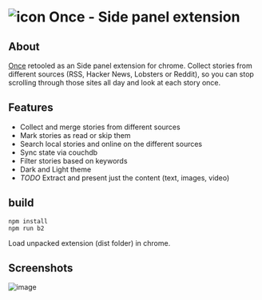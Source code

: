 # ![icon](https://user-images.githubusercontent.com/1382274/184474910-e0b46b64-8254-4604-a176-1679255c65bb.png?small) Once - Side panel extension

## About

[Once](https://github.com/batram/) retooled as an Side panel extension for chrome. 
Collect stories from different sources (RSS, Hacker News, Lobsters or Reddit), so you can stop scrolling through those sites all day and look at each story once.


## Features
 - Collect and merge stories from different sources
 - Mark stories as read or skip them
 - Search local stories and online on the different sources
 - Sync state via couchdb
 - Filter stories based on keywords
 - Dark and Light theme
 - *TODO* Extract and present just the content (text, images, video)

## build

```
npm install
npm run b2
```

Load unpacked extension (dist folder) in chrome.

## Screenshots
![image](https://github.com/batram/sidepanel_once/assets/1382274/1b477013-9235-432e-b475-ea051584ec0b)
